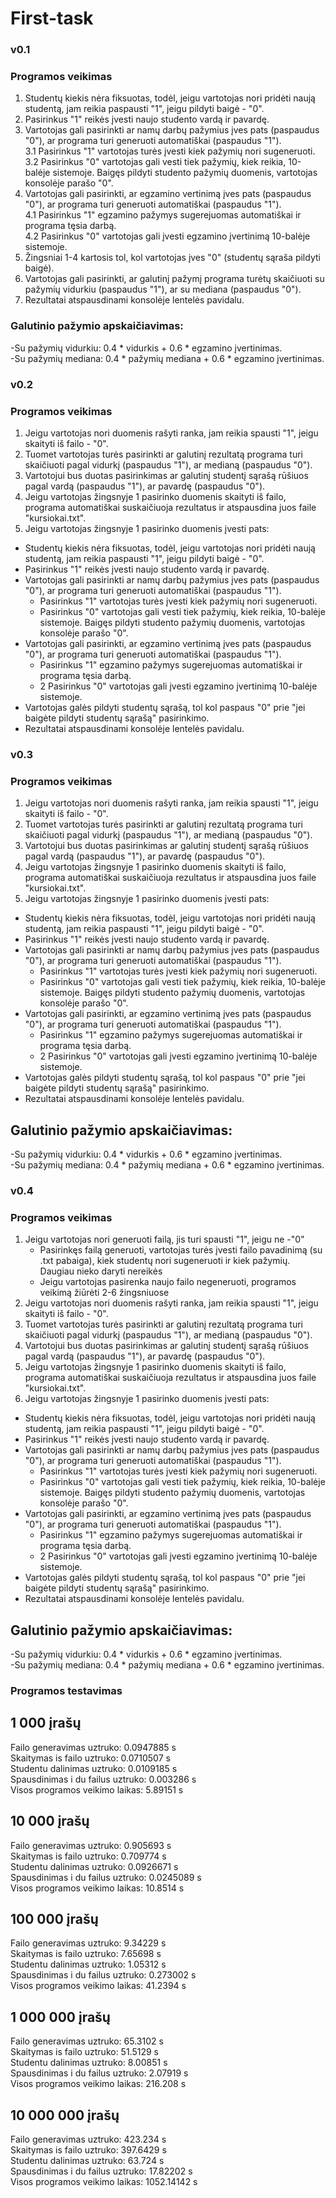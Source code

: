 # First-task

### v0.1
### Programos veikimas

1. Studentų kiekis nėra fiksuotas, todėl, jeigu vartotojas nori pridėti naują studentą, jam reikia paspausti "1", jeigu pildyti baigė - "0". <br>
2. Pasirinkus "1" reikės įvesti naujo studento vardą ir pavardę. <br>
3. Vartotojas gali pasirinkti ar namų darbų pažymius įves pats (paspaudus "0"), ar programa turi generuoti automatiškai (paspaudus "1"). <br>
3.1 Pasirinkus "1" vartotojas turės įvesti kiek pažymių nori sugeneruoti. <br>
3.2 Pasirinkus "0" vartotojas gali vesti tiek pažymių, kiek reikia, 10-balėje sistemoje. Baigęs pildyti studento pažymių duomenis, vartotojas konsolėje parašo "0". <br>
4. Vartotojas gali pasirinkti, ar egzamino vertinimą įves pats (paspaudus "0"), ar programa turi generuoti automatiškai (paspaudus "1"). <br>
4.1 Pasirinkus "1" egzamino pažymys sugerejuomas automatiškai ir programa tęsia darbą. <br>
4.2 Pasirinkus "0" vartotojas gali įvesti egzamino įvertinimą 10-balėje sistemoje. <br>
5. Žingsniai 1-4 kartosis tol, kol vartotojas įves "0" (studentų sąraša pildyti baigė). <br>
5. Vartotojas gali pasirinkti, ar galutinį pažymį programa turėtų skaičiuoti su pažymių vidurkiu (paspaudus "1"), ar su mediana (paspaudus "0"). <br>
6. Rezultatai atspausdinami konsolėje lentelės pavidalu. <br>

### Galutinio pažymio apskaičiavimas:
-Su pažymių vidurkiu: 0.4 * vidurkis + 0.6 * egzamino įvertinimas. <br>
-Su pažymių mediana: 0.4 * pažymių mediana + 0.6 * egzamino įvertinimas. <br>

### v0.2
### Programos veikimas

1. Jeigu vartotojas nori duomenis rašyti ranka, jam reikia spausti "1", jeigu skaityti iš failo - "0". <br>
2. Tuomet vartotojas turės pasirinkti ar galutinį rezultatą programa turi skaičiuoti pagal vidurkį (paspaudus "1"), ar medianą (paspaudus "0"). <br>
3. Vartotojui bus duotas pasirinkimas ar galutinį studentį sąrašą rūšiuos pagal vardą (paspaudus "1"), ar pavardę (paspaudus "0"). <br>
4. Jeigu vartotojas žingsnyje 1 pasirinko duomenis skaityti iš failo, programa automatiškai suskaičiuoja rezultatus ir atspausdina juos faile "kursiokai.txt". <br>
5. Jeigu vartotojas žingsnyje 1 pasirinko duomenis įvesti pats:
  * Studentų kiekis nėra fiksuotas, todėl, jeigu vartotojas nori pridėti naują studentą, jam reikia paspausti "1", jeigu pildyti baigė - "0". <br>
  * Pasirinkus "1" reikės įvesti naujo studento vardą ir pavardę. <br>
  * Vartotojas gali pasirinkti ar namų darbų pažymius įves pats (paspaudus "0"), ar programa turi generuoti automatiškai (paspaudus "1"). <br>
    - Pasirinkus "1" vartotojas turės įvesti kiek pažymių nori sugeneruoti. <br>
    - Pasirinkus "0" vartotojas gali vesti tiek pažymių, kiek reikia, 10-balėje sistemoje. Baigęs pildyti studento pažymių duomenis, vartotojas konsolėje parašo "0". <br>
  * Vartotojas gali pasirinkti, ar egzamino vertinimą įves pats (paspaudus "0"), ar programa turi generuoti automatiškai (paspaudus "1"). <br>
    - Pasirinkus "1" egzamino pažymys sugerejuomas automatiškai ir programa tęsia darbą. <br>
    - 2 Pasirinkus "0" vartotojas gali įvesti egzamino įvertinimą 10-balėje sistemoje. <br>
  * Vartotojas galės pildyti studentų sąrašą, tol kol paspaus "0" prie "jei baigėte pildyti studentų sąrašą" pasirinkimo. <br>
  * Rezultatai atspausdinami konsolėje lentelės pavidalu. <br>

### v0.3
### Programos veikimas

1. Jeigu vartotojas nori duomenis rašyti ranka, jam reikia spausti "1", jeigu skaityti iš failo - "0". <br>
2. Tuomet vartotojas turės pasirinkti ar galutinį rezultatą programa turi skaičiuoti pagal vidurkį (paspaudus "1"), ar medianą (paspaudus "0"). <br>
3. Vartotojui bus duotas pasirinkimas ar galutinį studentį sąrašą rūšiuos pagal vardą (paspaudus "1"), ar pavardę (paspaudus "0"). <br>
4. Jeigu vartotojas žingsnyje 1 pasirinko duomenis skaityti iš failo, programa automatiškai suskaičiuoja rezultatus ir atspausdina juos faile "kursiokai.txt". <br>
5. Jeigu vartotojas žingsnyje 1 pasirinko duomenis įvesti pats:
  * Studentų kiekis nėra fiksuotas, todėl, jeigu vartotojas nori pridėti naują studentą, jam reikia paspausti "1", jeigu pildyti baigė - "0". <br>
  * Pasirinkus "1" reikės įvesti naujo studento vardą ir pavardę. <br>
  * Vartotojas gali pasirinkti ar namų darbų pažymius įves pats (paspaudus "0"), ar programa turi generuoti automatiškai (paspaudus "1"). <br>
    - Pasirinkus "1" vartotojas turės įvesti kiek pažymių nori sugeneruoti. <br>
    - Pasirinkus "0" vartotojas gali vesti tiek pažymių, kiek reikia, 10-balėje sistemoje. Baigęs pildyti studento pažymių duomenis, vartotojas konsolėje parašo "0". <br>
  * Vartotojas gali pasirinkti, ar egzamino vertinimą įves pats (paspaudus "0"), ar programa turi generuoti automatiškai (paspaudus "1"). <br>
    - Pasirinkus "1" egzamino pažymys sugerejuomas automatiškai ir programa tęsia darbą. <br>
    - 2 Pasirinkus "0" vartotojas gali įvesti egzamino įvertinimą 10-balėje sistemoje. <br>
  * Vartotojas galės pildyti studentų sąrašą, tol kol paspaus "0" prie "jei baigėte pildyti studentų sąrašą" pasirinkimo. <br>
  * Rezultatai atspausdinami konsolėje lentelės pavidalu. <br>

## Galutinio pažymio apskaičiavimas:
-Su pažymių vidurkiu: 0.4 * vidurkis + 0.6 * egzamino įvertinimas. <br>
-Su pažymių mediana: 0.4 * pažymių mediana + 0.6 * egzamino įvertinimas. <br>

### v0.4
### Programos veikimas

1. Jeigu vartotojas nori generuoti failą, jis turi spausti "1", jeigu ne -"0" <br>
   * Pasirinkęs failą generuoti, vartotojas turės įvesti failo pavadinimą (su .txt pabaiga), kiek studentų nori sugeneruoti ir kiek pažymių. Daugiau nieko daryti nereikės <br>
   * Jeigu vartotojas pasirenka naujo failo negeneruoti, programos veikimą žiūrėti 2-6 žingsniuose <br>
2. Jeigu vartotojas nori duomenis rašyti ranka, jam reikia spausti "1", jeigu skaityti iš failo - "0". <br>
3. Tuomet vartotojas turės pasirinkti ar galutinį rezultatą programa turi skaičiuoti pagal vidurkį (paspaudus "1"), ar medianą (paspaudus "0"). <br>
4. Vartotojui bus duotas pasirinkimas ar galutinį studentį sąrašą rūšiuos pagal vardą (paspaudus "1"), ar pavardę (paspaudus "0"). <br>
5. Jeigu vartotojas žingsnyje 1 pasirinko duomenis skaityti iš failo, programa automatiškai suskaičiuoja rezultatus ir atspausdina juos faile "kursiokai.txt". <br>
6. Jeigu vartotojas žingsnyje 1 pasirinko duomenis įvesti pats:
  * Studentų kiekis nėra fiksuotas, todėl, jeigu vartotojas nori pridėti naują studentą, jam reikia paspausti "1", jeigu pildyti baigė - "0". <br>
  * Pasirinkus "1" reikės įvesti naujo studento vardą ir pavardę. <br>
  * Vartotojas gali pasirinkti ar namų darbų pažymius įves pats (paspaudus "0"), ar programa turi generuoti automatiškai (paspaudus "1"). <br>
    - Pasirinkus "1" vartotojas turės įvesti kiek pažymių nori sugeneruoti. <br>
    - Pasirinkus "0" vartotojas gali vesti tiek pažymių, kiek reikia, 10-balėje sistemoje. Baigęs pildyti studento pažymių duomenis, vartotojas konsolėje parašo "0". <br>
  * Vartotojas gali pasirinkti, ar egzamino vertinimą įves pats (paspaudus "0"), ar programa turi generuoti automatiškai (paspaudus "1"). <br>
    - Pasirinkus "1" egzamino pažymys sugerejuomas automatiškai ir programa tęsia darbą. <br>
    - 2 Pasirinkus "0" vartotojas gali įvesti egzamino įvertinimą 10-balėje sistemoje. <br>
  * Vartotojas galės pildyti studentų sąrašą, tol kol paspaus "0" prie "jei baigėte pildyti studentų sąrašą" pasirinkimo. <br>
  * Rezultatai atspausdinami konsolėje lentelės pavidalu. <br>

## Galutinio pažymio apskaičiavimas:
-Su pažymių vidurkiu: 0.4 * vidurkis + 0.6 * egzamino įvertinimas. <br>
-Su pažymių mediana: 0.4 * pažymių mediana + 0.6 * egzamino įvertinimas. <br>

### Programos testavimas

## 1 000 įrašų

Failo generavimas uztruko: 0.0947885 s <br>
Skaitymas is failo uztruko: 0.0710507 s <br>
Studentu dalinimas uztruko: 0.0109185 s <br>
Spausdinimas i du failus uztruko: 0.003286 s <br>
Visos programos veikimo laikas: 5.89151 s <br>

## 10 000 įrašų

Failo generavimas uztruko: 0.905693 s <br>
Skaitymas is failo uztruko: 0.709774 s <br>
Studentu dalinimas uztruko: 0.0926671 s <br>
Spausdinimas i du failus uztruko: 0.0245089 s <br>
Visos programos veikimo laikas: 10.8514 s <br>

## 100 000 įrašų

Failo generavimas uztruko: 9.34229 s <br>
Skaitymas is failo uztruko: 7.65698 s <br>
Studentu dalinimas uztruko: 1.05312 s <br>
Spausdinimas i du failus uztruko: 0.273002 s <br>
Visos programos veikimo laikas: 41.2394 s <br>

## 1 000 000 įrašų

Failo generavimas uztruko: 65.3102 s <br>
Skaitymas is failo uztruko: 51.5129 s <br>
Studentu dalinimas uztruko: 8.00851 s <br>
Spausdinimas i du failus uztruko: 2.07919 s <br>
Visos programos veikimo laikas: 216.208 s <br>

## 10 000 000 įrašų

Failo generavimas uztruko: 423.234 s <br>
Skaitymas is failo uztruko: 397.6429 s <br>
Studentu dalinimas uztruko: 63.724 s <br>
Spausdinimas i du failus uztruko: 17.82202 s <br>
Visos programos veikimo laikas: 1052.14142 s <br>
